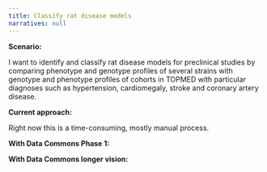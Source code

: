 ```yaml
---
title: Classify rat disease models
narratives: null
---
```

**Scenario:**

I want to identify and classify rat disease models for preclinical studies by comparing phenotype and genotype profiles of several strains with genotype and phenotype profiles of cohorts in TOPMED with particular diagnoses such as hypertension, cardiomegaly, stroke and coronary artery disease.

**Current approach:**

Right now this is a time-consuming, mostly manual process.

**With Data Commons Phase 1:**



**With Data Commons longer vision:**